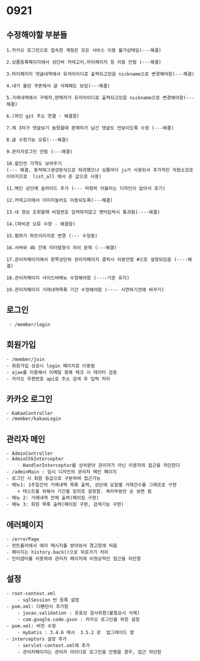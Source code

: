# 0921 
## 수정해야할 부분들
	1.카카오 로그인으로 접속한 계정은 모든 서비스 이용 불가상태임(---해결)

	2.상품등록페이지에서 상단바 카테고리,마이페이지 등 이동 안됨 (---해결)

	3.마이페이지 댓글내역에서 유저아이디로 출력되고있음 nickname으로 변경해야함(---해결)

	4.내가 올린 쿠폰에서 글 삭제해도 보임(---해결)

	5.거래내역에서 구매자,판매자가 유저아이디로 출력되고있음 nickname으로 변경해야함(---해결)

	6.(하단 git 주소 연결 - 해결함)

	7.제 3자가 댓글보기 눌렀을때 판매자가 남긴 댓글도 안보이도록 수정 (---해결)

	8.글 수정기능 오류(---해결)

	9.관리자로그인 안됨 (---해결)

	10.할인전 가격도 보여주기
	(--- 해결, 동적태그생성방식으로 하려했으나 상품마다 js가 사용되서 추가적인 자원소모로 이어지므로  list_all 에서 준 값으로 사용)

	11.메인 상단에 슬라이드 추가 (--- 마땅히 어울리는 디자인이 없어서 포기)

	12.카테고리에서 이미지눌러도 이동되도록(---해결)

	13.내 정보 조회할때 비밀번호 입력하지않고 엔터입력시 통과됨(----해결)

	14.(파비콘 오류 수정 - 해결함)

	15.찜하기 하트이미지로 변경 (--- 수정중)

	16.서버와 db 간에 리터럴형식 차이 문제 (---해결)

	17.관리자페이지에서 왼쪽상단위 관리자페이지 클릭시 이동안함 #으로 설정되있음 (----해결)

	18.관리자페이지 사이드바메뉴 수정해야함 (----기존 유지)

	19.관리자페이지 거래내역목록 기간 수정해야함 (---- 시연하기전에 바꾸기)

## 로그인  
	 - /member/login  
 
## 회원가입  

	- /member/join  
	- 회원가입 성공시 login 페이지로 이동됨  
	- ajax를 이용해서 이메일 중복 체크 시 데이터 검증
	- 카카오 우편번호 api로 주소 검색 후 입력 처리  

## 카카오 로그인

	- KaKaoController  
	- /member/kakaoLogin  

## 관리자 메인
     
	- AdminController
	- AdminChkIntercepter
		- HandlerInterceptor를 상속받아 관리자가 아닌 이용자의 접근을 차단한다
	- /adminMain : 임시 디자인의 관리자 메인 페이지
	- 로그인 시 회원 등급으로 구분하여 접근가능  
	- 메뉴1: 1주일간의 거래내역 목록 출력, 상단에 요일별 거래건수를 그래프로 구현
		+ 테스트를 위해서 기간을 임의로 설정함. 쿼리부분만 손 보면 됨
	- 메뉴 2: 거래내역 전체 출력(페이징 구현)
	- 메뉴 3: 회원 목록 출력(페이징 구현, 검색기능 구현) 
	
## 에러페이지

	- /errorPage
	- 컨트롤러에서 에러 메시지를 받아와서 경고창에 띄움
	- 페이지는 history.back()으로 뒤로가기 처리
	- 인터셉터를 이용하여 관리자 페이지에 비정상적인 접근을 차단함  
  
##  
## 설정
	- root-context.xml 
		- sqlSession 빈 등록 설정
	- pom.xml: 디펜던시 추가함
		- javax.validation : 유효성 검사위함(불필요시 삭제)
		- com.google.code.gson : 카카오 로그인을 위한 설정  
	- pom.xml: 버전 수정
		- mybatis : 3.4.6 에서  3.5.2 로  업그레이드 함   
	- interceptors 설정 추가
		- servlet-context.xml에 추가
		- 관리자페이지는 관리자 아이디로 로그인을 안했을 경우, 접근 차단함  
